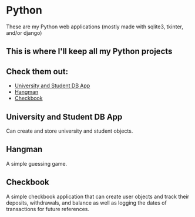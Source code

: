 # Python

These are my Python web applications (mostly made with sqlite3, tkinter, and/or django)

## This is where I'll keep all my Python projects
## Check them out:

* [University and Student DB App](https://github.com/officialcjj/Python/tree/main/DjangoUniversity)
* [Hangman](https://github.com/officialcjj/Python/blob/main/Hangman.py)
* [Checkbook](https://github.com/officialcjj/Python/tree/main/Django_Checkbook_Project)

## University and Student DB App
Can create and store university and student objects.

## Hangman
A simple guessing game.

## Checkbook
A simple checkbook application that can create user objects and 
track their deposits, withdrawals, and balance 
as well as logging the dates of transactions for future references.
